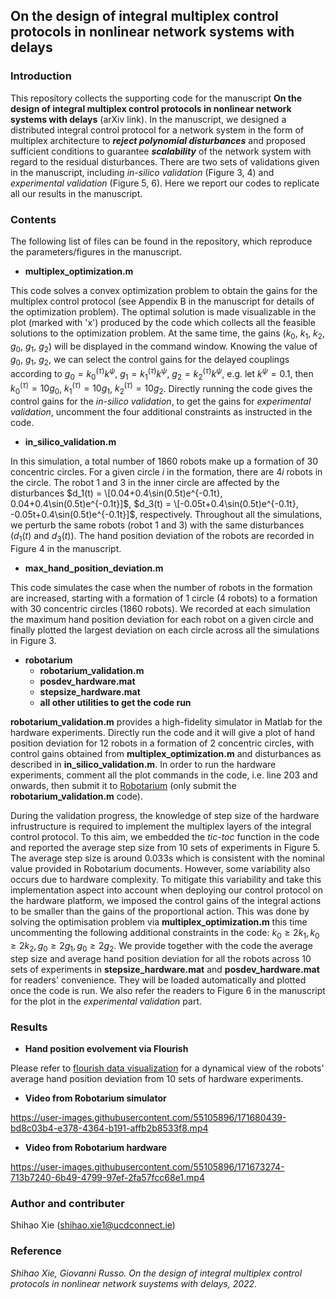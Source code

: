 ## On the design of integral multiplex control protocols in nonlinear network systems with delays
### Introduction
This repository collects the supporting code for the manuscript **On the design of integral multiplex control protocols in nonlinear network systems with delays** (arXiv link). In the manuscript, we designed a distributed integral control protocol for a network system in the form of multiplex architecture to ***reject polynomial disturbances*** and proposed sufficient conditions to guarantee ***scalability*** of the network system with regard to the residual disturbances. There are two sets of validations given in the manuscript, including *in-silico validation* (Figure 3, 4) and *experimental validation* (Figure 5, 6). Here we report our codes to replicate all our results in the manuscript.

### Contents
The following list of files can be found in the repository, which reproduce the parameters/figures in the manuscript.
- **multiplex_optimization.m**

This code solves a convex optimization problem to obtain the gains for the multiplex control protocol (see Appendix B in the manuscript for details of the optimization problem). The optimal solution is made visualizable in the plot (marked with 'x') produced by the code which collects all the feasible solutions to the optimization problem. At the same time, the gains ($k_0$, $k_1$, $k_2$, $g_0$, $g_1$, $g_2$) will be displayed in the command window. Knowing the value of $g_0$, $g_1$, $g_2$, we can select the control gains for the delayed couplings according to $g_0=k_0^{(\tau)}k^\psi$, $g_1=k_1^{(\tau)}k^\psi$, $g_2=k_2^{(\tau)}k^\psi$, e.g. let $k^\psi=0.1$, then $k_0^{(\tau)}=10g_0$, $k_1^{(\tau)}=10g_1$, $k_2^{(\tau)}=10g_2$. Directly running the code gives the control gains for the *in-silico validation*, to get the gains for *experimental validation*, uncomment the four additional constraints as instructed in the code. 

- **in_silico_validation.m**

In this simulation, a total number of 1860 robots make up a formation of 30 concentric circles. For a given circle $i$ in the formation, there are $4i$ robots in the circle. The robot 1 and 3 in the inner circle are affected by the disturbances $d_1(t) = \[0.04+0.4\sin(0.5t)e^{-0.1t}, 0.04+0.4\sin(0.5t)e^{-0.1t}]$, $d_3(t) = \[-0.05t+0.4\sin(0.5t)e^{-0.1t}, -0.05t+0.4\sin(0.5t)e^{-0.1t}]$, respectively. Throughout all the simulations, we perturb the same robots (robot 1 and 3) with the same disturbances ($d_1(t)$ and $d_3(t)$). The hand position deviation of the robots are recorded in Figure 4 in the manuscript.

- **max_hand_position_deviation.m**

This code simulates the case when the number of robots in the formation are increased, starting with a formation of 1 circle (4 robots) to a formation with 30 concentric circles (1860 robots). We recorded at each simulation the maximum hand position deviation for each robot on a given circle and finally plotted the largest deviation on each circle across all the simulations in Figure 3.

- **robotarium**
  - **robotarium_validation.m**
  - **posdev_hardware.mat**
  - **stepsize_hardware.mat**
  - **all other utilities to get the code run**

**robotarium_validation.m** provides a high-fidelity simulator in Matlab for the hardware experiments. Directly run the code and it will give a plot of hand position deviation for 12 robots in a formation of 2 concentric circles, with control gains obtained from **multiplex_optimization.m** and disturbances as described in **in_silico_validation.m**. In order to run the hardware experiments, comment all the plot commands in the code, i.e. line 203 and onwards, then submit it to [Robotarium](https://www.robotarium.gatech.edu/dashboard) (only submit the **robotarium_validation.m** code). 

During the validation progress, the knowledge of step size of the hardware infrustructure is required to implement the multiplex layers of the integral control protocol. To this aim, we embedded the _tic-toc_ function in the code and reported the average step size from 10 sets of experiments in Figure 5. The average step size is around 0.033s which is consistent with the nominal value provided in Robotarium documents. However, some variability also occurs due to hardware complexity. To mitigate this variability and take this implementation aspect into account when deploying our control protocol on the hardware platform, we imposed the control gains of the integral actions to be smaller than the gains of the proportional action. This was done by solving the optimisation problem via **multiplex_optimization.m** this time uncommenting the following additional constraints in the code: $k_0 \ge 2k_1, k_0 \ge 2k_2, g_0 \ge 2g_1, g_0 \ge 2g_2$. We provide together with the code the average step size and average hand position deviation for all the robots across 10 sets of experiments in **stepsize_hardware.mat** and **posdev_hardware.mat** for readers' convenience. They will be loaded automatically and plotted once the code is run. We also refer the readers to Figure 6 in the manuscript for the plot in the *experimental validation* part.

### Results
- **Hand position evolvement via Flourish**

Please refer to [flourish data visualization](https://public.flourish.studio/story/1572969/) for a dynamical view of the robots' average hand position deviation from 10 sets of hardware experiments.

- **Video from Robotarium simulator**



https://user-images.githubusercontent.com/55105896/171680439-bd8c03b4-e378-4364-b191-affb2b8533f8.mp4



- **Video from Robotarium hardware**

https://user-images.githubusercontent.com/55105896/171673274-713b7240-6b49-4799-97ef-2fa57fcc68e1.mp4


### Author and contributer
Shihao Xie (shihao.xie1@ucdconnect.ie)

### Reference
*Shihao Xie, Giovanni Russo. On the design of integral multiplex control protocols in nonlinear network suystems with delays, 2022.*
